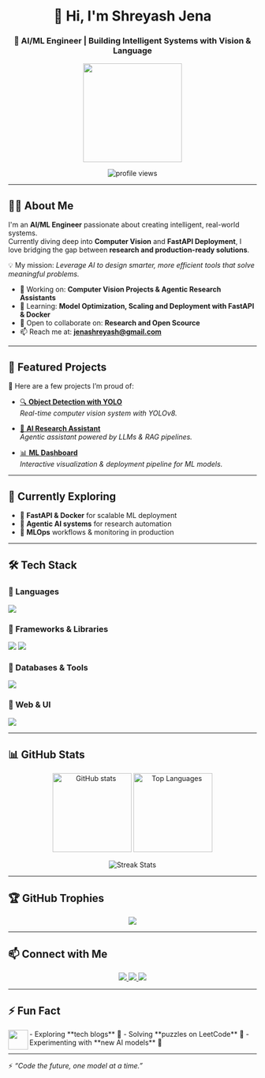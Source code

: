 <!-- Profile Header -->
<h1 align="center">👋 Hi, I'm Shreyash Jena</h1>
<h3 align="center">🚀 AI/ML Engineer | Building Intelligent Systems with Vision & Language</h3>

<p align="center">
  <img src="https://media.giphy.com/media/coxQHKASG60HrHtvkt/giphy.gif" width="200"/>
</p>

<p align="center">
  <img src="https://komarev.com/ghpvc/?username=shreyash-jena&label=Profile%20views&color=0e75b6&style=flat" alt="profile views"/>
</p>

---

## 🧑‍💻 About Me
I'm an **AI/ML Engineer** passionate about creating intelligent, real-world systems.  
Currently diving deep into **Computer Vision** and **FastAPI Deployment**, I love bridging the gap between **research and production-ready solutions**.  

💡 My mission: *Leverage AI to design smarter, more efficient tools that solve meaningful problems.*  

- 🔭 Working on: **Computer Vision Projects & Agentic Research Assistants**  
- 🌱 Learning: **Model Optimization, Scaling and Deployment with FastAPI & Docker**  
- 👯 Open to collaborate on: **Research and Open Scource**  
- 📫 Reach me at: **jenashreyash@gmail.com**

---

## 🚀 Featured Projects
🌟 Here are a few projects I’m proud of:  

- [🔍 **Object Detection with YOLO**](https://github.com/shreyash-jena/your-repo)  
  *Real-time computer vision system with YOLOv8.*  

- [🤖 **AI Research Assistant**](https://github.com/shreyash-jena/your-repo)  
  *Agentic assistant powered by LLMs & RAG pipelines.*  

- [📊 **ML Dashboard**](https://github.com/shreyash-jena/your-repo)  
  *Interactive visualization & deployment pipeline for ML models.*  

---

## 🌱 Currently Exploring
- 🚀 **FastAPI & Docker** for scalable ML deployment  
- 🧠 **Agentic AI systems** for research automation  
- 🔄 **MLOps** workflows & monitoring in production  

---

## 🛠️ Tech Stack

### 🔹 Languages  
<p>
  <img src="https://skillicons.dev/icons?i=python,cpp,bash" />
</p>

### 🔹 Frameworks & Libraries  
<p>
  <img src="https://skillicons.dev/icons?i=pytorch,tensorflow,sklearn,opencv" />  
  <img src="https://skillicons.dev/icons?i=pandas,numpy" />
</p>

### 🔹 Databases & Tools  
<p>
  <img src="https://skillicons.dev/icons?i=mysql,postgres,sqlite,git,github,docker" />
</p>

### 🔹 Web & UI  
<p>
  <img src="https://skillicons.dev/icons?i=html,css,tailwind,bootstrap,figma" />
</p>

---

## 📊 GitHub Stats

<p align="center">
  <img src="https://github-readme-stats.vercel.app/api?username=shreyash-jena&show_icons=true&theme=radical" alt="GitHub stats" height="160"/>
  <img src="https://github-readme-stats.vercel.app/api/top-langs?username=shreyash-jena&layout=compact&theme=radical" alt="Top Languages" height="160"/>
</p>

<p align="center">
  <img src="https://github-readme-streak-stats.herokuapp.com/?user=shreyash-jena&theme=radical" alt="Streak Stats" />
</p>

---

## 🏆 GitHub Trophies
<p align="center">
  <img src="https://github-profile-trophy.vercel.app/?username=shreyash-jena&theme=dracula&no-frame=true&margin-w=15&margin-h=15"/>
</p>

---

## 📫 Connect with Me  

<p align="center">
  <a href="https://www.linkedin.com/in/shreyash-jena-0620a528b/" target="blank">
    <img src="https://img.shields.io/badge/LinkedIn-Connect-blue?logo=linkedin&style=for-the-badge" />
  </a>
  <a href="https://www.kaggle.com/shreyashjena" target="blank">
    <img src="https://img.shields.io/badge/Kaggle-Profile-blue?logo=kaggle&style=for-the-badge" />
  </a>
  <a href="mailto:jenashreyash@gmail.com" target="blank">
    <img src="https://img.shields.io/badge/Email-Contact-red?logo=gmail&style=for-the-badge" />
  </a>
</p>

---

## ⚡ Fun Fact  
<img src="https://media.giphy.com/media/L8K62iTDkzGX6/giphy.gif" width="40" align="left" />  
- Exploring **tech blogs** 📰  
- Solving **puzzles on LeetCode** 🧩  
- Experimenting with **new AI models** 🤖  

---

⚡ *“Code the future, one model at a time.”*
